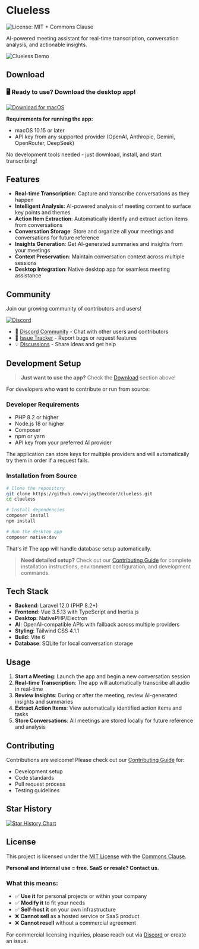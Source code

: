 # Clueless

![License: MIT + Commons Clause](https://img.shields.io/badge/License-MIT%20%2B%20Commons%20Clause-orange)

AI-powered meeting assistant for real-time transcription, conversation analysis, and actionable insights.

![Clueless Demo](https://raw.githubusercontent.com/vijaythecoder/clueless/main/public/images/clueless.gif)

## Download

### 🖥️ Ready to use? Download the desktop app!

[![Download for macOS](https://img.shields.io/badge/Download%20for%20macOS-DMG-blue?logo=apple&logoColor=white)](https://github.com/vijaythecoder/clueless/releases)

**Requirements for running the app:**
- macOS 10.15 or later
- API key from any supported provider (OpenAI, Anthropic, Gemini, OpenRouter, DeepSeek)

No development tools needed - just download, install, and start transcribing!

## Features

- **Real-time Transcription**: Capture and transcribe conversations as they happen
- **Intelligent Analysis**: AI-powered analysis of meeting content to surface key points and themes
- **Action Item Extraction**: Automatically identify and extract action items from conversations
- **Conversation Storage**: Store and organize all your meetings and conversations for future reference
- **Insights Generation**: Get AI-generated summaries and insights from your meetings
- **Context Preservation**: Maintain conversation context across multiple sessions
- **Desktop Integration**: Native desktop app for seamless meeting assistance

## Community

Join our growing community of contributors and users!

[![Discord](https://img.shields.io/discord/1392929316559519864?color=7289DA&label=Discord&logo=discord&logoColor=white)](https://discord.gg/PhPMPrxcKw)

- 💬 [Discord Community](https://discord.gg/PhPMPrxcKw) - Chat with other users and contributors
- 🐛 [Issue Tracker](https://github.com/vijaythecoder/clueless/issues) - Report bugs or request features
- 💡 [Discussions](https://github.com/vijaythecoder/clueless/discussions) - Share ideas and get help

## Development Setup

> **Just want to use the app?** Check the [Download](#download) section above!

For developers who want to contribute or run from source:

### Developer Requirements

- PHP 8.2 or higher
- Node.js 18 or higher  
- Composer
- npm or yarn
- API key from your preferred AI provider

The application can store keys for multiple providers and will automatically try them in order if a request fails.

### Installation from Source

```bash
# Clone the repository
git clone https://github.com/vijaythecoder/clueless.git
cd clueless

# Install dependencies
composer install
npm install

# Run the desktop app
composer native:dev
```

That's it! The app will handle database setup automatically.

> **Need detailed setup?** Check out our [Contributing Guide](CONTRIBUTING.md) for complete installation instructions, environment configuration, and development commands.

## Tech Stack

- **Backend**: Laravel 12.0 (PHP 8.2+)
- **Frontend**: Vue 3.5.13 with TypeScript and Inertia.js
- **Desktop**: NativePHP/Electron
- **AI**: OpenAI-compatible APIs with fallback across multiple providers
- **Styling**: Tailwind CSS 4.1.1
- **Build**: Vite 6
- **Database**: SQLite for local conversation storage

## Usage

1. **Start a Meeting**: Launch the app and begin a new conversation session
2. **Real-time Transcription**: The app will automatically transcribe all audio in real-time
3. **Review Insights**: During or after the meeting, review AI-generated insights and summaries
4. **Extract Action Items**: View automatically identified action items and tasks
5. **Store Conversations**: All meetings are stored locally for future reference and analysis


## Contributing

Contributions are welcome! Please check out our [Contributing Guide](CONTRIBUTING.md) for:
- Development setup
- Code standards
- Pull request process
- Testing guidelines

## Star History

[![Star History Chart](https://api.star-history.com/svg?repos=vijaythecoder/clueless&type=Date)](https://www.star-history.com/#vijaythecoder/clueless&Date)

## License

This project is licensed under the [MIT License](LICENSE) with the [Commons Clause](COMMONS_CLAUSE.md).

**Personal and internal use = free. SaaS or resale? Contact us.**

### What this means:
- ✅ **Use it** for personal projects or within your company
- ✅ **Modify it** to fit your needs
- ✅ **Self-host it** on your own infrastructure
- ❌ **Cannot sell** as a hosted service or SaaS product
- ❌ **Cannot resell** without a commercial agreement

For commercial licensing inquiries, please reach out via [Discord](https://discord.gg/PhPMPrxcKw) or create an issue.